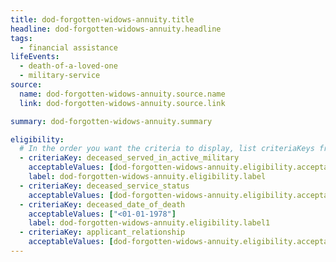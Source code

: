 ```yaml
---
title: dod-forgotten-widows-annuity.title
headline: dod-forgotten-widows-annuity.headline
tags:
  - financial assistance
lifeEvents:
  - death-of-a-loved-one
  - military-service
source:
  name: dod-forgotten-widows-annuity.source.name
  link: dod-forgotten-widows-annuity.source.link

summary: dod-forgotten-widows-annuity.summary

eligibility:
  # In the order you want the criteria to display, list criteriaKeys from the csv here, each followed by a comma-separated list of which values indicate eligibility for that criteria. Wrap individual values in quotes if they have inner commas.
  - criteriaKey: deceased_served_in_active_military
    acceptableValues: [dod-forgotten-widows-annuity.eligibility.acceptableValues]
    label: dod-forgotten-widows-annuity.eligibility.label
  - criteriaKey: deceased_service_status
    acceptableValues: [dod-forgotten-widows-annuity.eligibility.acceptableValues1]
  - criteriaKey: deceased_date_of_death
    acceptableValues: ["<01-01-1978"]
    label: dod-forgotten-widows-annuity.eligibility.label1
  - criteriaKey: applicant_relationship
    acceptableValues: [dod-forgotten-widows-annuity.eligibility.acceptableValues2]
---
```

